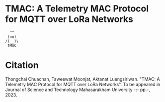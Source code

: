 # TMAC: A Telemetry MAC Protocol for MQTT over LoRa Networks
      ^^ 
     (oo) 
    /(__)\
     TMAC    
 

# Citation
Thongchai Chuachan, Taweewat Moonjat, Aktanat Luengsiriwan. "TMAC: A Telemetry MAC Protocol for MQTT over LoRa Networks". To be appeared in Journal of Science and Technology Mahasarakham University -:- pp.-, 2023.
